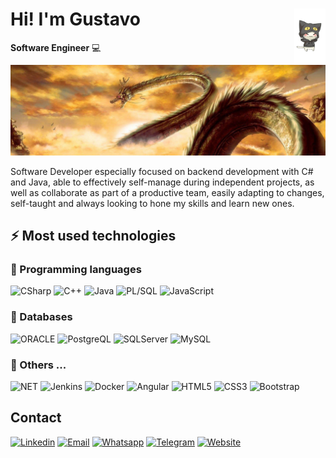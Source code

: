 # <img src="./img/gatoDisfraz.svg" width=10% align=right /> Hi! I'm Gustavo
**Software Engineer** 💻 
<img src="./img/dragon.jpg" 
   borderRadius='1rem' boxShadow = '0 5px 18px rgba(0,0,0,0.3)'>

Software Developer especially focused on backend development with C# and Java, able to effectively self-manage during independent projects, as well as collaborate as part of a productive team, easily adapting to changes, self-taught and always looking to hone my skills and learn new ones.

## ⚡ Most used technologies

### 🚀 Programming languages

![CSharp](https://img.shields.io/badge/C%23-7E4A8C?style=for-the-badge&logo=C%23&logoColor=white)
![C++](https://img.shields.io/badge/C%2B%2B-2161A8?style=for-the-badge&logo=C%2B%2B&logoColor=white)
![Java](https://img.shields.io/badge/Java-ED8B00?style=for-the-badge&logo=java&logoColor=white)
![PL/SQL](https://img.shields.io/badge/pl-sql-BB421B?style=for-the-badge&logo=plsql&logoColor=white)
![JavaScript](https://img.shields.io/badge/JavaScript-323330?style=for-the-badge&logo=javascript&logoColor=F7DF1E)


### :bus: Databases

![ORACLE](https://img.shields.io/badge/oracle-EE5424?style=for-the-badge&logo=oracle&logoColor=white)
![PostgreQL](https://img.shields.io/badge/Postgresql-346EB0?style=for-the-badge&logo=Postgresql&logoColor=white)
![SQLServer](https://img.shields.io/badge/sqlserver-6C7682?style=for-the-badge&logo=microsoft-sql-server&logoColor=white)
![MySQL](https://img.shields.io/badge/MySQL-CC8A53?style=for-the-badge&logo=MySQL&logoColor=white)

### 📘 Others ...

![NET](https://img.shields.io/badge/.NET-512BD4?style=for-the-badge&logo=dotnet&logoColor=white)
![Jenkins](https://img.shields.io/badge/jenkins-CD6747?style=for-the-badge&logo=jenkins&logoColor=white)
![Docker](https://img.shields.io/badge/Docker-2CA5E0?style=for-the-badge&logo=docker&logoColor=white)
![Angular](https://img.shields.io/badge/Angular-DD0031?style=for-the-badge&logo=angular&logoColor=white)
![HTML5](https://img.shields.io/badge/HTML5-E34F26?style=for-the-badge&logo=html5&logoColor=white)
![CSS3](https://img.shields.io/badge/CSS3-1572B6?style=for-the-badge&logo=css3&logoColor=white)
![Bootstrap](https://img.shields.io/badge/Bootstrap-563D7C?style=for-the-badge&logo=bootstrap&logoColor=white)


## Contact

[![Linkedin](https://img.shields.io/badge/Linkedin-1E88E5?style=for-the-badge&logo=linkedin&logoColor=white)](https://www.linkedin.com/in/gustavo-osorio-7aa2904b/)
[![Email](https://img.shields.io/badge/Mail-D14836?style=for-the-badge&logo=gmail&logoColor=white)](mailto:gustavo.cgov@gmail.com)
[![Whatsapp](https://img.shields.io/badge/Whatsapp-5A9C5D?style=for-the-badge&logo=whatsapp&logoColor=white)](https://api.whatsapp.com/send?phone=51991829122&text=Hi,%20I%20find%20you%20in%20github)
[![Telegram](https://img.shields.io/badge/Telegram-4FC3F7?style=for-the-badge&logo=telegram&logoColor=white)](tg://resolve?domain=nkdor)
[![Website](https://img.shields.io/badge/website-000000?style=for-the-badge&logo=About.me&logoColor=white)](https://cgusosve.github.io/)

